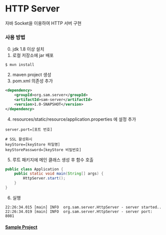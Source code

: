 # HTTP Server
자바 Socket을 이용하여 HTTP 서버 구현

### 사용 방법
0. jdk 1.8 이상 설치
1. 로컬 저장소에 jar 배포
~~~
$ mvn install
~~~
2. maven project 생성
3. pom.xml 의존성 추가
~~~xml
<dependency>
    <groupId>org.sam.server</groupId>
    <artifactId>sam-server</artifactId>
    <version>1.0-SNAPSHOT</version>
</dependency>
~~~
4. resources/static/resource/application.properties 에 설정 추가
~~~properties
server.port=[포트 번호]

# SSL 활성화시
keyStore=[keyStore 파일명]
keyStorePassword=[keyStore 비밀번호]
~~~
5. 루트 패키지에 메인 클래스 생성 후 함수 호출
~~~java
public class Application {
    public static void main(String[] args) {
        HttpServer.start();
    }
}
~~~

6. 실행
~~~
22:26:34.015 [main] INFO  org.sam.server.HttpServer - server started..
22:26:34.019 [main] INFO  org.sam.server.HttpServer - server port: 8081
~~~

#### [Sample Project](https://github.com/hypernova1/Java-Http-Server-Sample)
